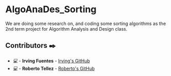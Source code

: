 # AlgoAnaDes_Sorting

We are doing some research on, and coding some sorting algorithms as the 2nd term project for Algorithm Analysis and Design class.

## Contributors :black_nib:

* *:computer:* - **Irving Fuentes** - [Irving's GitHub](https://github.com/IrvFA)
* *:computer:* - **Roberto Tellez** - [Roberto's GitHub](https://github.com/r7perezyera)

